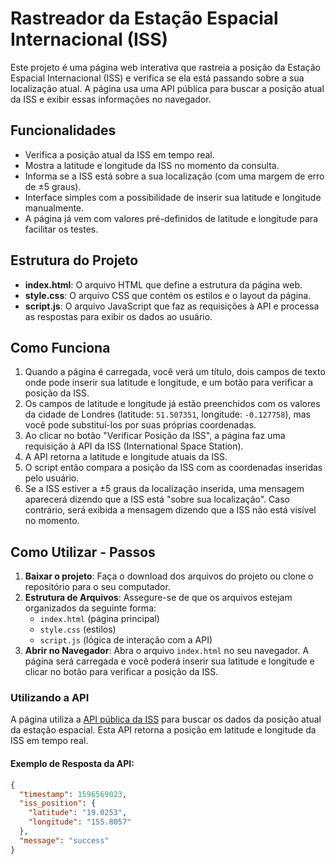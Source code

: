 # Rastreador da Estação Espacial Internacional (ISS)

Este projeto é uma página web interativa que rastreia a posição da Estação Espacial Internacional (ISS) e verifica se ela está passando sobre a sua localização atual. A página usa uma API pública para buscar a posição atual da ISS e exibir essas informações no navegador.

## Funcionalidades

- Verifica a posição atual da ISS em tempo real.
- Mostra a latitude e longitude da ISS no momento da consulta.
- Informa se a ISS está sobre a sua localização (com uma margem de erro de ±5 graus).
- Interface simples com a possibilidade de inserir sua latitude e longitude manualmente.
- A página já vem com valores pré-definidos de latitude e longitude para facilitar os testes.

## Estrutura do Projeto

- **index.html**: O arquivo HTML que define a estrutura da página web.
- **style.css**: O arquivo CSS que contém os estilos e o layout da página.
- **script.js**: O arquivo JavaScript que faz as requisições à API e processa as respostas para exibir os dados ao usuário.

## Como Funciona

1. Quando a página é carregada, você verá um título, dois campos de texto onde pode inserir sua latitude e longitude, e um botão para verificar a posição da ISS.
2. Os campos de latitude e longitude já estão preenchidos com os valores da cidade de Londres (latitude: `51.507351`, longitude: `-0.127758`), mas você pode substituí-los por suas próprias coordenadas.
3. Ao clicar no botão "Verificar Posição da ISS", a página faz uma requisição à API da ISS (International Space Station).
4. A API retorna a latitude e longitude atuais da ISS.
5. O script então compara a posição da ISS com as coordenadas inseridas pelo usuário.
6. Se a ISS estiver a ±5 graus da localização inserida, uma mensagem aparecerá dizendo que a ISS está "sobre sua localização". Caso contrário, será exibida a mensagem dizendo que a ISS não está visível no momento.

## Como Utilizar - Passos

1. **Baixar o projeto**: Faça o download dos arquivos do projeto ou clone o repositório para o seu computador.
2. **Estrutura de Arquivos**: Assegure-se de que os arquivos estejam organizados da seguinte forma:
   - `index.html` (página principal)
   - `style.css` (estilos)
   - `script.js` (lógica de interação com a API)
3. **Abrir no Navegador**: Abra o arquivo `index.html` no seu navegador. A página será carregada e você poderá inserir sua latitude e longitude e clicar no botão para verificar a posição da ISS.

### Utilizando a API

A página utiliza a [API pública da ISS](http://api.open-notify.org/iss-now.json) para buscar os dados da posição atual da estação espacial. Esta API retorna a posição em latitude e longitude da ISS em tempo real.

#### Exemplo de Resposta da API:

```json
{
  "timestamp": 1596569023,
  "iss_position": {
    "latitude": "19.0253",
    "longitude": "155.8057"
  },
  "message": "success"
}
